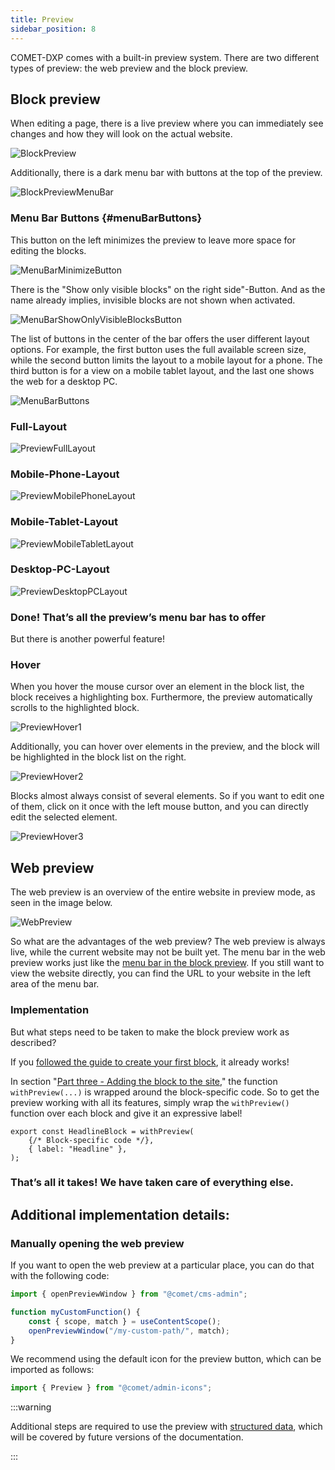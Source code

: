```yaml
---
title: Preview
sidebar_position: 8
---
```


COMET-DXP comes with a built-in preview system. There are two different types of preview: the web preview and the block preview.

## Block preview

When editing a page, there is a live preview where you can immediately see changes and how they will look on the actual website.

![BlockPreview](@site/static/img/BlockPreview.png)

Additionally, there is a dark menu bar with buttons at the top of the preview.

![BlockPreviewMenuBar](@site/static/img/BlockPreviewMenuBar.png)

### Menu Bar Buttons {#menuBarButtons}

This button on the left minimizes the preview to leave more space for editing the blocks.

![MenuBarMinimizeButton](@site/static/img/MenuBarMinimizeButton.png)

There is the "Show only visible blocks" on the right side"-Button. And as the name already implies, invisible blocks are not shown when activated.

![MenuBarShowOnlyVisibleBlocksButton](@site/static/img/MenuBarShowOnlyVisibleBlocksButton.png)

The list of buttons in the center of the bar offers the user different layout options. For example, the first button uses the full available screen size, while the second button limits the layout to a mobile layout for a phone. The third button is for a view on a mobile tablet layout, and the last one shows the web for a desktop PC.

![MenuBarButtons](@site/static/img/MenuBarButtons.png)

### Full-Layout

![PreviewFullLayout](@site/static/img/PreviewFullLayout.png)

### Mobile-Phone-Layout

![PreviewMobilePhoneLayout](@site/static/img/PreviewMobilePhoneLayout.png)

### Mobile-Tablet-Layout

![PreviewMobileTabletLayout](@site/static/img/PreviewMobileTabletLayout.png)

### Desktop-PC-Layout

![PreviewDesktopPCLayout](@site/static/img/PreviewDesktopPCLayout.png)

### Done! That’s all the preview’s menu bar has to offer

But there is another powerful feature!

### Hover

When you hover the mouse cursor over an element in the block list, the block receives a highlighting box. Furthermore, the preview automatically scrolls to the highlighted block.

![PreviewHover1](@site/static/img/PreviewHover1.png)

Additionally, you can hover over elements in the preview, and the block will be highlighted in the block list on the right.

![PreviewHover2](@site/static/img/PreviewHover2.png)

Blocks almost always consist of several elements. So if you want to edit one of them, click on it once with the left mouse button, and you can directly edit the selected element.

![PreviewHover3](@site/static/img/PreviewHover3.png)

## Web preview

The web preview is an overview of the entire website in preview mode, as seen in the image below.

![WebPreview](@site/static/img/WebPreview.png)

So what are the advantages of the web preview? The web preview is always live, while the current website may not be built yet. The menu bar in the web preview works just like the [menu bar in the block preview](#menuBarButtons). If you still want to view the website directly, you can find the URL to your website in the left area of the menu bar.

### Implementation

But what steps need to be taken to make the block preview work as described?

If you [followed the guide to create your first block](./Blocks/YourFirstBlock), it already works!

In section "[Part three - Adding the block to the site](./Blocks/YourFirstBlock#partThree)," the function `withPreview(...)` is wrapped around the block-specific code. So to get the preview working with all its features, simply wrap the `withPreview()` function over each block and give it an expressive label!

```tsx title="HeadlineBlock.tsx"
export const HeadlineBlock = withPreview(
    {/* Block-specific code */},
    { label: "Headline" },
);
```

### That’s all it takes! We have taken care of everything else.

## Additional implementation details:

### Manually opening the web preview

If you want to open the web preview at a particular place, you can do that with the following code:

```ts
import { openPreviewWindow } from "@comet/cms-admin";

function myCustomFunction() {
    const { scope, match } = useContentScope();
    openPreviewWindow("/my-custom-path/", match);
}
```

We recommend using the default icon for the preview button, which can be imported as follows:

```ts
import { Preview } from "@comet/admin-icons";
```

:::warning

Additional steps are required to use the preview with [structured data](./StructuredData), which will be covered by future versions of the documentation.

:::